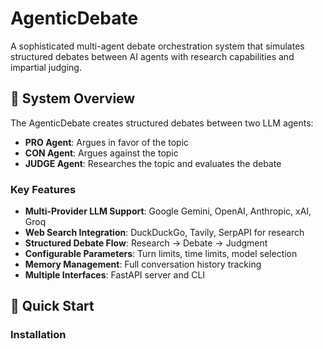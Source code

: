 # AgenticDebate

A sophisticated multi-agent debate orchestration system that simulates structured debates between AI agents with research capabilities and impartial judging.

## 🧠 System Overview

The AgenticDebate creates structured debates between two LLM agents:
- **PRO Agent**: Argues in favor of the topic
- **CON Agent**: Argues against the topic  
- **JUDGE Agent**: Researches the topic and evaluates the debate

### Key Features

- **Multi-Provider LLM Support**: Google Gemini, OpenAI, Anthropic, xAI, Groq
- **Web Search Integration**: DuckDuckGo, Tavily, SerpAPI for research
- **Structured Debate Flow**: Research → Debate → Judgment
- **Configurable Parameters**: Turn limits, time limits, model selection
- **Memory Management**: Full conversation history tracking
- **Multiple Interfaces**: FastAPI server and CLI

## 🚀 Quick Start

### Installation
